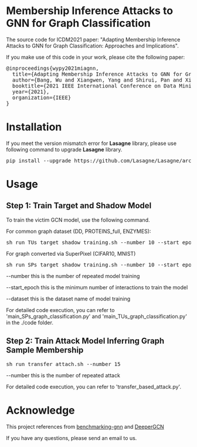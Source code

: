 # Membership Inference Attacks to GNN for Graph Classification

The source code for ICDM2021 paper: "Adapting Membership Inference Attacks to GNN for Graph Classification: Approaches and Implications".


If you make use of this code in your work, please cite the following paper:
<pre>
@inproceedings{wypy2021miagnn,
  title={Adapting Membership Inference Attacks to GNN for Graph Classification: Approaches and Implications},
  author={Bang, Wu and Xiangwen, Yang and Shirui, Pan and Xingliang, Yuan},
  booktitle={2021 IEEE International Conference on Data Mining (ICDM)},
  year={2021},
  organization={IEEE}
}
</pre>


# Installation

If you meet the version mismatch error for **Lasagne** library, please use following command to
upgrade **Lasagne** library.
<pre>
pip install --upgrade https://github.com/Lasagne/Lasagne/archive/master.zip
</pre>

# Usage

## Step 1: Train Target and Shadow Model


To train the victim GCN model, use the following command. 


For common graph dataset (DD, PROTEINS_full, ENZYMES):
<pre>
sh run_TUs_target_shadow_training.sh --number 10 --start_epoch 100 --dataset DD
</pre>


For graph converted via SuperPixel (CIFAR10, MNIST)
<pre>
sh run_SPs_target_shadow_training.sh --number 10 --start_epoch 100 --dataset MNIST
</pre>


--number this is the number of repeated model training 

--start_epoch this is the minimum number of interactions to train the model 

--dataset this is the dataset name of model training


For detailed code execution, you can refer to 'main_SPs_graph_classification.py' and 'main_TUs_graph_classification.py' in the ./code folder.



## Step 2: Train Attack Model Inferring Graph Sample Membership

<pre>
sh run_transfer_attach.sh --number 15
</pre>

--number this is the number of repeated attack


For detailed code execution, you can refer to 'transfer_based_attack.py'.

# Acknowledge

This project references from [benchmarking-gnn](https://github.com/graphdeeplearning/benchmarking-gnns) and 
[DeeperGCN](https://github.com/lightaime/deep_gcns_torch)


If you have any questions, please send an email to us.
